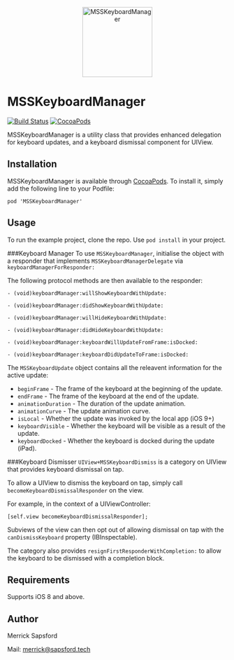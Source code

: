 <p align="center">
  <img src="https://github.com/MerrickSapsford/MSSKeyboardManager/blob/develop/Resource/MSSKeyboardManager.png?raw=true" alt="MSSKeyboardManager" height="160" width="160"/>
</p>

# MSSKeyboardManager
[![Build Status](https://travis-ci.org/MerrickSapsford/MSSKeyboardManager.svg?branch=develop)](https://travis-ci.org/MerrickSapsford/MSSKeyboardManager)
[![CocoaPods](https://img.shields.io/cocoapods/v/MSSKeyboardManager.svg)]()

MSSKeyboardManager is a utility class that provides enhanced delegation for keyboard updates, and a keyboard dismissal component for UIView.

## Installation
MSSKeyboardManager is available through [CocoaPods](http://cocoapods.org). To install it, simply add the following line to your Podfile:

    pod 'MSSKeyboardManager'
    
## Usage
To run the example project, clone the repo. Use `pod install` in your project.

###Keyboard Manager
To use `MSSKeyboardManager`, initialise the object with a responder that implements `MSSKeyboardManagerDelegate` via `keyboardManagerForResponder:`

The following protocol methods are then available to the responder:

```
- (void)keyboardManager:willShowKeyboardWithUpdate:

- (void)keyboardManager:didShowKeyboardWithUpdate:

- (void)keyboardManager:willHideKeyboardWithUpdate:

- (void)keyboardManager:didHideKeyboardWithUpdate:

- (void)keyboardManager:keyboardWillUpdateFromFrame:isDocked:

- (void)keyboardManager:keyboardDidUpdateToFrame:isDocked:
```

The `MSSKeyboardUpdate` object contains all the releavent information for the active update:

- `beginFrame` - The frame of the keyboard at the beginning of the update.
- `endFrame` - The frame of the keyboard at the end of the update.
- `animationDuration` - The duration of the update animation.
- `animationCurve` - The update animation curve.
- `isLocal` - Whether the update was invoked by the local app (iOS 9+)
- `keyboardVisible` - Whether the keyboard will be visible as a result of the update.
- `keyboardDocked` - Whether the keyboard is docked during the update (iPad).

###Keyboard Dismisser
`UIView+MSSKeyboardDismiss` is a category on UIView that provides keyboard dismissal on tap.

To allow a UIView to dismiss the keyboard on tap, simply call `becomeKeyboardDismissalResponder` on the view. 

For example, in the context of a UIViewController:
```
[self.view becomeKeyboardDismissalResponder];
```

Subviews of the view can then opt out of allowing dismissal on tap with the `canDismissKeyboard` property (IBInspectable).

The category also provides `resignFirstResponderWithCompletion:` to allow the keyboard to be dismissed with a completion block.

## Requirements
Supports iOS 8 and above.

## Author
Merrick Sapsford

Mail: [merrick@sapsford.tech](mailto:merrick@sapsford.tech)

